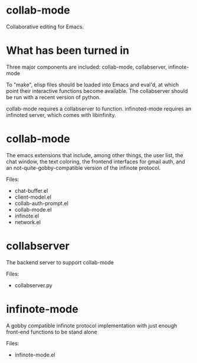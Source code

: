 collab-mode
===========

Collaborative editing for Emacs.

What has been turned in
=======================
Three major components are included: collab-mode, collabserver, infinote-mode

To "make", elisp files should be loaded into Emacs and eval'd, at which point their interactive functions become available.
The collabserver should be run with a recent version of python.

collab-mode requires a collabserver to function. infinoted-mode requires an infinoted server, which comes with libinfinity.

collab-mode
===========
The emacs extensions that include, among other things, the user list, the chat window, the text coloring, the frontend interfaces for gmail auth, and an not-quite-gobby-compatible version of the infinote protocol.

Files:
- chat-buffer.el
- client-model.el
- collab-auth-prompt.el
- collab-mode.el
- infinote.el
- network.el

collabserver
============
The backend server to support collab-mode

Files:
- collabserver.py

infinote-mode
=============
A gobby compatible infinote protocol implementation with just enough front-end functions to be stand alone

Files:
- infinote-mode.el

